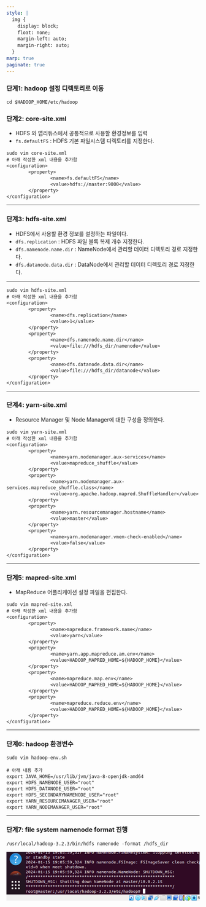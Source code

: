 ```yaml
---
style: |
  img {
    display: block;
    float: none;
    margin-left: auto;
    margin-right: auto;
  }
marp: true
paginate: true
---
```

### 단계1: hadoop 설정 디렉토리로 이동
```shell
cd $HADOOP_HOME/etc/hadoop
```
### 단계2: core-site.xml
- HDFS 와 맵리듀스에서 공통적으로 사용할 환경정보를 입력 
- `fs.defaultFS` : HDFS 기본 파일시스템 디렉토리를 지정한다.

```shell
sudo vim core-site.xml
# 아래 작성한 xml 내용을 추가함
<configuration>
        <property>
                <name>fs.defaultFS</name>
                <value>hdfs://master:9000</value>
        </property>
</configuration>
```
---
### 단계3: hdfs-site.xml
- HDFS에서 사용할 환경 정보를 설정하는 파일이다.
- `dfs.replication` : HDFS 파일 블록 복제 개수 지정한다.
- `dfs.namenode.name.dir` : NameNode에서 관리할 데이터 디렉토리 경로 지정한다.
- `dfs.datanode.data.dir` : DataNode에서 관리할 데이터 디렉토리 경로 지정한다.
---
```shell
sudo vim hdfs-site.xml
# 아래 작성한 xml 내용을 추가함
<configuration>
        <property>
                <name>dfs.replication</name>
                <value>1</value>
        </property>
        <property>
                <name>dfs.namenode.name.dir</name>
                <value>file:///hdfs_dir/namenode</value>
        </property>
        <property>
                <name>dfs.datanode.data.dir</name>
                <value>file:///hdfs_dir/datanode</value>
        </property>
</configuration>
```
---
### 단계4: yarn-site.xml
- Resource Manager 및 Node Manager에 대한 구성을 정의한다.
```shell
sudo vim yarn-site.xml
# 아래 작성한 xml 내용을 추가함
<configuration>
        <property>
                <name>yarn.nodemanager.aux-services</name>
                <value>mapreduce_shuffle</value>
        </property>
        <property>
                <name>yarn.nodemanager.aux-services.mapreduce_shuffle.class</name>
                <value>org.apache.hadoop.mapred.ShuffleHandler</value>
        </property>
        <property>
                <name>yarn.resourcemanager.hostname</name>
                <value>master</value>
        </property>
        <property>
                <name>yarn.nodemanager.vmem-check-enabled</name>
                <value>false</value>
        </property>
</configuration>
```
---
### 단계5: mapred-site.xml
- MapReduce 어플리케이션 설정 파일을 편집한다.
```shell
sudo vim mapred-site.xml
# 아래 작성한 xml 내용을 추가함
<configuration>
        <property>
                <name>mapreduce.framework.name</name>
                <value>yarn</value>
        </property>
        <property>
                <name>yarn.app.mapreduce.am.env</name>
                <value>HADOOP_MAPRED_HOME=${HADOOP_HOME}</value>
        </property>
        <property>
                <name>mapreduce.map.env</name>
                <value>HADOOP_MAPRED_HOME=${HADOOP_HOME}</value>
        </property>
        <property>
                <name>mapreduce.reduce.env</name>
                <value>HADOOP_MAPRED_HOME=${HADOOP_HOME}</value>
        </property>
</configuration>
```
---
### 단계6: hadoop 환경변수
```shell
sudo vim hadoop-env.sh

# 아래 내용 추가 
export JAVA_HOME=/usr/lib/jvm/java-8-openjdk-amd64
export HDFS_NAMENODE_USER="root"
export HDFS_DATANODE_USER="root"
export HDFS_SECONDARYNAMENODE_USER="root"
export YARN_RESOURCEMANAGER_USER="root"
export YARN_NODEMANAGER_USER="root"
```
---
### 단계7: file system namenode format 진행
```shell
/usr/local/hadoop-3.2.3/bin/hdfs namenode -format /hdfs_dir
```
![Alt text](./img/image-3.png)



















